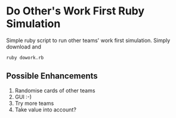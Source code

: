 # Do Other's Work First Ruby Simulation

Simple ruby script to run other teams' work first simulation. Simply download and

```ruby dowork.rb```

## Possible Enhancements

1) Randomise cards of other teams
2) GUI :-)
3) Try more teams
4) Take value into account?

